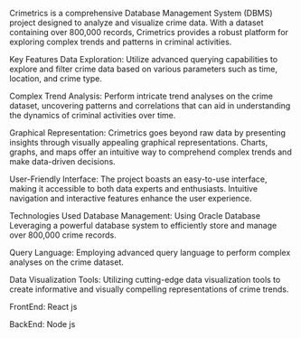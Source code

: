 Crimetrics is a comprehensive Database Management System (DBMS) project designed to analyze and visualize crime data. With a dataset containing over 800,000 records, Crimetrics provides a robust platform for exploring complex trends and patterns in criminal activities.

Key Features
Data Exploration: Utilize advanced querying capabilities to explore and filter crime data based on various parameters such as time, location, and crime type.

Complex Trend Analysis: Perform intricate trend analyses on the crime dataset, uncovering patterns and correlations that can aid in understanding the dynamics of criminal activities over time.

Graphical Representation: Crimetrics goes beyond raw data by presenting insights through visually appealing graphical representations. Charts, graphs, and maps offer an intuitive way to comprehend complex trends and make data-driven decisions.

User-Friendly Interface: The project boasts an easy-to-use interface, making it accessible to both data experts and enthusiasts. Intuitive navigation and interactive features enhance the user experience.

Technologies Used
Database Management: Using Oracle Database Leveraging a powerful database system to efficiently store and manage over 800,000 crime records.

Query Language: Employing advanced query language to perform complex analyses on the crime dataset.

Data Visualization Tools: Utilizing cutting-edge data visualization tools to create informative and visually compelling representations of crime trends.

FrontEnd: React js 

BackEnd: Node js